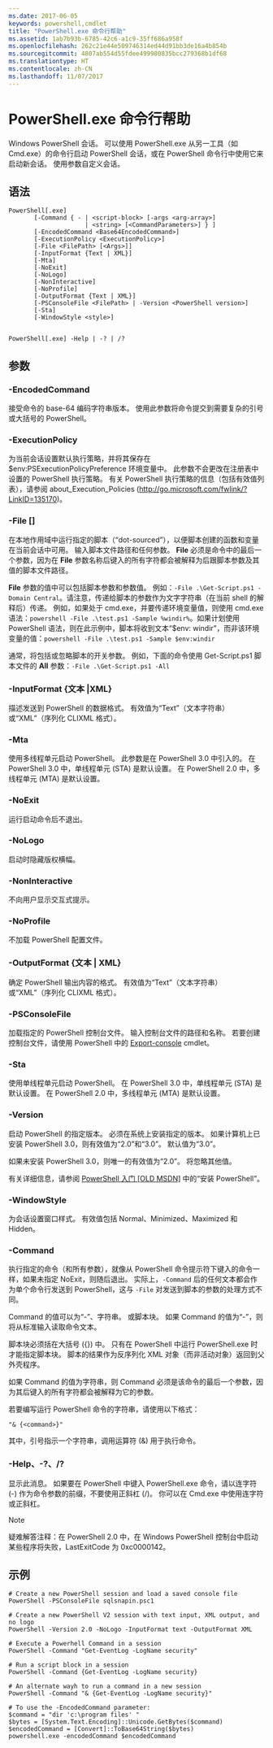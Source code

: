 ```yaml
---
ms.date: 2017-06-05
keywords: powershell,cmdlet
title: "PowerShell.exe 命令行帮助"
ms.assetid: 1ab7b93b-6785-42c6-a1c9-35ff686a958f
ms.openlocfilehash: 262c21e44e509746314ed44d91bb3de16a4b854b
ms.sourcegitcommit: 4807ab554d55fdee499980835bcc279368b1df68
ms.translationtype: HT
ms.contentlocale: zh-CN
ms.lasthandoff: 11/07/2017
---
```

# <a name="powershellexe-command-line-help"></a>PowerShell.exe 命令行帮助
Windows PowerShell 会话。 可以使用 PowerShell.exe 从另一工具（如 Cmd.exe）的命令行启动 PowerShell 会话，或在 PowerShell 命令行中使用它来启动新会话。 使用参数自定义会话。

## <a name="syntax"></a>语法

```syntax
PowerShell[.exe]
       [-Command { - | <script-block> [-args <arg-array>]
                     | <string> [<CommandParameters>] } ]
       [-EncodedCommand <Base64EncodedCommand>]
       [-ExecutionPolicy <ExecutionPolicy>]
       [-File <FilePath> [<Args>]]
       [-InputFormat {Text | XML}] 
       [-Mta]
       [-NoExit]
       [-NoLogo]
       [-NonInteractive] 
       [-NoProfile] 
       [-OutputFormat {Text | XML}] 
       [-PSConsoleFile <FilePath> | -Version <PowerShell version>]
       [-Sta]
       [-WindowStyle <style>]
        

PowerShell[.exe] -Help | -? | /?
```

## <a name="parameters"></a>参数

### <a name="-encodedcommand-base64encodedcommand"></a>-EncodedCommand <Base64EncodedCommand>
接受命令的 base-64 编码字符串版本。 使用此参数将命令提交到需要复杂的引号或大括号的 PowerShell。

### <a name="-executionpolicy-executionpolicy"></a>-ExecutionPolicy <ExecutionPolicy>
为当前会话设置默认执行策略，并将其保存在 $env:PSExecutionPolicyPreference 环境变量中。 此参数不会更改在注册表中设置的 PowerShell 执行策略。 有关 PowerShell 执行策略的信息（包括有效值列表），请参阅 about_Execution_Policies (http://go.microsoft.com/fwlink/?LinkID=135170)。

### <a name="-file-filepath-parameters"></a>-File <FilePath> \[<Parameters>]
在本地作用域中运行指定的脚本（“dot-sourced”），以便脚本创建的函数和变量在当前会话中可用。 输入脚本文件路径和任何参数。 **File** 必须是命令中的最后一个参数，因为在 **File** 参数名称后键入的所有字符都会被解释为后跟脚本参数及其值的脚本文件路径。

**File** 参数的值中可以包括脚本参数和参数值。 例如：`-File .\Get-Script.ps1 -Domain Central`。请注意，传递给脚本的参数作为文字字符串（在当前 shell 的解释后）传递。
例如，如果处于 cmd.exe，并要传递环境变量值，则使用 cmd.exe 语法：`powershell -File .\test.ps1 -Sample %windir%`。如果计划使用 PowerShell 语法，则在此示例中，脚本将收到文本“$env: windir”，而非该环境变量的值：`powershell -File .\test.ps1 -Sample $env:windir`

通常，将包括或忽略脚本的开关参数。 例如，下面的命令使用 Get-Script.ps1 脚本文件的 **All** 参数：`-File .\Get-Script.ps1 -All`

### <a name="-inputformat-text--xml"></a>\-InputFormat {文本 |XML}
描述发送到 PowerShell 的数据格式。 有效值为“Text”（文本字符串）或“XML”（序列化 CLIXML 格式）。

### <a name="-mta"></a>-Mta
使用多线程单元启动 PowerShell。 此参数是在 PowerShell 3.0 中引入的。 在 PowerShell 3.0 中，单线程单元 (STA) 是默认设置。 在 PowerShell 2.0 中，多线程单元 (MTA) 是默认设置。

### <a name="-noexit"></a>-NoExit
运行启动命令后不退出。

### <a name="-nologo"></a>-NoLogo
启动时隐藏版权横幅。

### <a name="-noninteractive"></a>-NonInteractive
不向用户显示交互式提示。

### <a name="-noprofile"></a>-NoProfile
不加载 PowerShell 配置文件。

### <a name="-outputformat-text--xml"></a>-OutputFormat {文本 | XML}
确定 PowerShell 输出内容的格式。 有效值为“Text”（文本字符串）或“XML”（序列化 CLIXML 格式）。

### <a name="-psconsolefile-filepath"></a>-PSConsoleFile <FilePath>
加载指定的 PowerShell 控制台文件。 输入控制台文件的路径和名称。 若要创建控制台文件，请使用 PowerShell 中的 [Export-console](https://technet.microsoft.com/en-us/library/4bab1c02-9e61-4aaf-9957-11d1934ef4ef) cmdlet。

### <a name="-sta"></a>-Sta
使用单线程单元启动 PowerShell。 在 PowerShell 3.0 中，单线程单元 (STA) 是默认设置。 在 PowerShell 2.0 中，多线程单元 (MTA) 是默认设置。

### <a name="-version-powershell-version"></a>-Version <PowerShell Version>
启动 PowerShell 的指定版本。 必须在系统上安装指定的版本。 如果计算机上已安装 PowerShell 3.0，则有效值为“2.0”和“3.0”。 默认值为“3.0”。

如果未安装 PowerShell 3.0，则唯一的有效值为“2.0”。 将忽略其他值。

有关详细信息，请参阅 [PowerShell 入门 [OLD MSDN]](https://technet.microsoft.com/en-us/library/69555d95-b481-43e1-86e7-b46d68b3e2dd) 中的“安装 PowerShell”。

### <a name="-windowstyle-window-style"></a>-WindowStyle <Window style>
为会话设置窗口样式。 有效值包括 Normal、Minimized、Maximized 和 Hidden。

### <a name="-command"></a>-Command
执行指定的命令（和所有参数），就像从 PowerShell 命令提示符下键入的命令一样，如果未指定 NoExit，则随后退出。
实际上，`-Command` 后的任何文本都会作为单个命令行发送到 PowerShell，这与 `-File` 对发送到脚本的参数的处理方式不同。

Command 的值可以为“-”、字符串。 或脚本块。 如果 Command 的值为“-”，则将从标准输入读取命令文本。

脚本块必须括在大括号 ({}) 中。 只有在 PowerShell 中运行 PowerShell.exe 时才能指定脚本块。 脚本的结果作为反序列化 XML 对象（而非活动对象）返回到父外壳程序。

如果 Command 的值为字符串，则 Command 必须是该命令的最后一个参数，因为其后键入的所有字符都会被解释为它的参数。

若要编写运行 PowerShell 命令的字符串，请使用以下格式：

```
"& {<command>}"
```

其中，引号指示一个字符串，调用运算符 (&) 用于执行命令。

### <a name="-help---"></a>-Help、-?、/?
显示此消息。 如果要在 PowerShell 中键入 PowerShell.exe 命令，请以连字符 (-) 作为命令参数的前缀，不要使用正斜杠 (/)。 你可以在 Cmd.exe 中使用连字符或正斜杠。

> [!NOTE]
> 疑难解答注释：在 PowerShell 2.0 中，在 Windows PowerShell 控制台中启动某些程序将失败，LastExitCode 为 0xc0000142。

## <a name="examples"></a>示例

```
# Create a new PowerShell session and load a saved console file
PowerShell -PSConsoleFile sqlsnapin.psc1

# Create a new PowerShell V2 session with text input, XML output, and no logo
PowerShell -Version 2.0 -NoLogo -InputFormat text -OutputFormat XML

# Execute a Powerhell Command in a session
PowerShell -Command "Get-EventLog -LogName security"

# Run a script block in a session
PowerShell -Command {Get-EventLog -LogName security}

# An alternate wayh to run a command in a new session
PowerShell -Command "& {Get-EventLog -LogName security}"

# To use the -EncodedCommand parameter:
$command = "dir 'c:\program files' "
$bytes = [System.Text.Encoding]::Unicode.GetBytes($command)
$encodedCommand = [Convert]::ToBase64String($bytes)
powershell.exe -encodedCommand $encodedCommand
```

